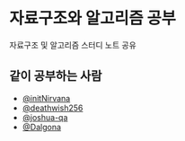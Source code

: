 # 자료구조와 알고리즘 공부
자료구조 및 알고리즘 스터디 노트 공유
## 같이 공부하는 사람
- [@initNirvana](https://github.com/initNirvana/LifeCoding)
- [@deathwish256](https://github.com/deathwish256/DS_Store)
- [@joshua-qa](https://github.com/joshua-qa/DS_note)
- [@Dalgona](https://github.com/Dalgona/DS_Study)
